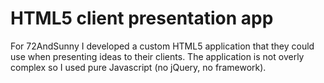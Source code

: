 <!--
  id: 2304
  slug: html5-client-presentation-app
  type: fortpolio
  categories: mobile
  tags: CSS, HTML, Javascript, Less, Grunt
  clients: 72andSunny
  collaboration: 
  prizes: 
  images: 
  inCv: false
  inPortfolio: false
  dateFrom: 2013-11-01
  dateTo: 2013-12-01
-->

# HTML5 client presentation app

<p>For 72AndSunny I developed a custom HTML5 application that they could use when presenting ideas to their clients. The application is not overly complex so I used pure Javascript (no jQuery, no framework).</p>
